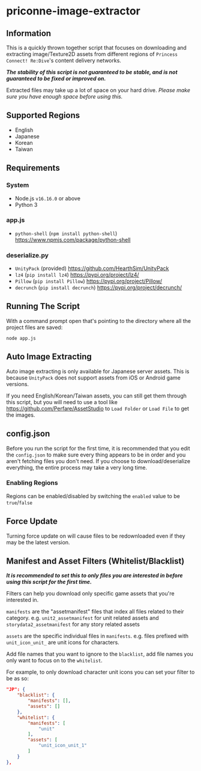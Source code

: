 # priconne-image-extractor

## Information
This is a quickly thrown together script that focuses on downloading and extracting image/Texture2D assets from
different regions of `Princess Connect! Re:Dive`'s content delivery networks.

***The stability of this script is not guaranteed to be stable, and is not guaranteed to be fixed or improved on.***

Extracted files may take up a lot of space on your hard drive. *Please make sure you have enough space before using this.*

## Supported Regions
- English
- Japanese
- Korean
- Taiwan

## Requirements
### System
- Node.js `v16.16.0` or above
- Python 3

### app.js
- `python-shell` (`npm install python-shell`) <https://www.npmjs.com/package/python-shell>

### deserialize.py
- `UnityPack` (provided) <https://github.com/HearthSim/UnityPack>
- `lz4` (`pip install lz4`) <https://pypi.org/project/lz4/>
- `Pillow` (`pip install Pillow`) <https://pypi.org/project/Pillow/>
- `decrunch` (`pip install decrunch`) <https://pypi.org/project/decrunch/>

## Running The Script
With a command prompt open that's pointing to the directory where all the project files are saved:
```
node app.js
```

## Auto Image Extracting
Auto image extracting is only available for Japanese server assets. This is because `UnityPack` does not support
assets from iOS or Android game versions.

If you need English/Korean/Taiwan assets, you can still get them through this script, but you will need to use a
tool like <https://github.com/Perfare/AssetStudio> to `Load Folder` or `Load File` to get the images.

## config.json
Before you run the script for the first time, it is recommended that you edit the `config.json` to make sure every
thing appears to be in order and you aren't fetching files you don't need. If you choose to download/deserialize
everything, the entire process may take a very long time.

### Enabling Regions
Regions can be enabled/disabled by switching the `enabled` value to be `true`/`false`

## Force Update
Turning force update on will cause files to be redownloaded even if they may be the latest version.

## Manifest and Asset Filters (Whitelist/Blacklist)
***It is recommended to set this to only files you are interested in before using this script for the first time.***

Filters can help you download only specific game assets that you're interested in.

`manifests` are the "assetmanifest" files that index all files related to their category. e.g. `unit2_assetmanifest` for
unit related assets and `storydata2_assetmanifest` for any story related assets

`assets` are the specific individual files in `manifests`. e.g. files prefixed with `unit_icon_unit_` are unit icons for
characters.

Add file names that you want to ignore to the `blacklist`, add file names you only want to focus on to the `whitelist`.

For example, to only download character unit icons you can set your filter to be as so:
```json
"JP": {
    "blacklist": {
        "manifests": [],
        "assets": []
    },
    "whitelist": {
        "manifests": [
            "unit"
        ],
        "assets": [
            "unit_icon_unit_1"
        ]
    }
},
```
